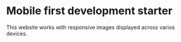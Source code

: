 # Mobile first development starter

This website works with responsive images displayed across varios devices.
